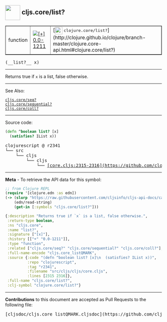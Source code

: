 ## <img width="48px" valign="middle" src="http://i.imgur.com/Hi20huC.png"> cljs.core/list?

 <table border="1">
<tr>

<td>function</td>
<td><a href="https://github.com/cljsinfo/cljs-api-docs/tree/0.0-1211"><img valign="middle" alt="[+] 0.0-1211" src="https://img.shields.io/badge/+-0.0--1211-lightgrey.svg"></a> </td>
<td>
[<img height="24px" valign="middle" src="http://i.imgur.com/1GjPKvB.png"> <samp>clojure.core/list?</samp>](http://clojure.github.io/clojure/branch-master/clojure.core-api.html#clojure.core/list?)
</td>
</tr>
</table>

 <samp>
(__list?__ x)<br>
</samp>

---

Returns true if `x` is a list, false otherwise.

---


See Also:

[`cljs.core/seq?`](cljs.core_seqQMARK.md)<br>
[`cljs.core/sequential?`](cljs.core_sequentialQMARK.md)<br>
[`cljs.core/coll?`](cljs.core_collQMARK.md)<br>

---


Source code:

```clj
(defn ^boolean list? [x]
  (satisfies? IList x))
```

 <pre>
clojurescript @ r2341
└── src
    └── cljs
        └── cljs
            └── <ins>[core.cljs:2315-2316](https://github.com/clojure/clojurescript/blob/r2341/src/cljs/cljs/core.cljs#L2315-L2316)</ins>
</pre>


---

__Meta__ - To retrieve the API data for this symbol:

```clj
;; from Clojure REPL
(require '[clojure.edn :as edn])
(-> (slurp "https://raw.githubusercontent.com/cljsinfo/cljs-api-docs/catalog/cljs-api.edn")
    (edn/read-string)
    (get-in [:symbols "cljs.core/list?"]))
```

```clj
{:description "Returns true if `x` is a list, false otherwise.",
 :return-type boolean,
 :ns "cljs.core",
 :name "list?",
 :signature ["[x]"],
 :history [["+" "0.0-1211"]],
 :type "function",
 :related ["cljs.core/seq?" "cljs.core/sequential?" "cljs.core/coll?"],
 :full-name-encode "cljs.core_listQMARK",
 :source {:code "(defn ^boolean list? [x]\n  (satisfies? IList x))",
          :repo "clojurescript",
          :tag "r2341",
          :filename "src/cljs/cljs/core.cljs",
          :lines [2315 2316]},
 :full-name "cljs.core/list?",
 :clj-symbol "clojure.core/list?"}

```

---

__Contributions__ to this document are accepted as Pull Requests to the following file:

 <pre>
[cljsdoc/cljs.core_listQMARK.cljsdoc](https://github.com/cljsinfo/cljs-api-docs/blob/master/cljsdoc/cljs.core_listQMARK.cljsdoc)
</pre>

